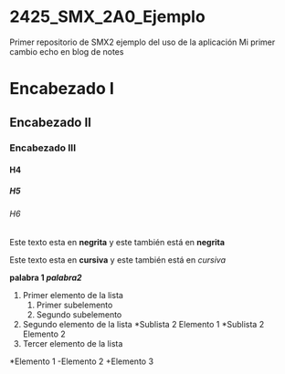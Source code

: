 # 2425_SMX_2A0_Ejemplo
Primer repositorio de SMX2 ejemplo del uso de la aplicación
Mi primer cambio echo en blog de notes 
# Encabezado I
## Encabezado II
### Encabezado III
#### H4
##### H5
###### H6

Este texto esta en **negrita** y este también está en __negrita__

Este texto esta en **cursiva** y este también está en _cursiva_ 

**palabra 1  _palabra2_**
1. Primer elemento de la lista
	1. Primer subelemento
	2. Segundo subelemento
2. Segundo elemento de la lista
	*Sublista 2 Elemento 1
	*Sublista 2 Elemento 2 
3. Tercer elemento de la lista 

*Elemento 1 
-Elemento 2
+Elemento 3 
